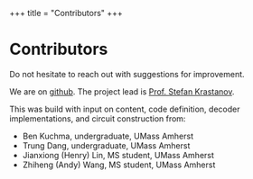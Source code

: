 +++
title = "Contributors"
+++

# Contributors

Do not hesitate to reach out with suggestions for improvement.

We are on [github](https://github.com/QuantumSavory/qECCBenchWiki). The project lead is [Prof. Stefan Krastanov](mailto:qeccbenchwiki@krastanov.org).

This was build with input on content, code definition, decoder implementations, and circuit construction from:

- Ben Kuchma, undergraduate, UMass Amherst
- Trung Dang, undergraduate, UMass Amherst
- Jianxiong (Henry) Lin, MS student, UMass Amherst
- Zhiheng (Andy) Wang, MS student, UMass Amherst

